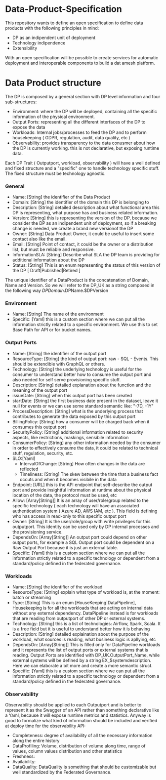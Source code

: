 # Data-Product-Specification

This repository wants to define an open specification to define data products with the following principles in mind:
- DP as an indipendent unit of deployment
- Technology indipendence
- Extensibility

With an open specification will be possible to create services for automatic deployment and interoperable components to build a dat amesh platform.


# Data Product structure

The DP is composed by a general section with DP level information and four sub-structures:
* Environment: where the DP will be deployed, containing all the specific information of the physical environment.
* Output Ports: representing all the different interfaces of the DP to expose the data
* Workloads: Internal jobs/processes to feed the DP and to perform housekeeping ( GDPR, regulation, audit, data quality, etc )
* Observability: provides transparency to the data conusmer about how the DP is currently working. this is not declarative, but exposing runtime data.

Each DP Trait ( Outputport, workload, observability ) will have a well defined and fixed structure and a "specific" one to handle technology specific stuff.
The fixed structure must be technology agnostic.

### General

* Name: [String] the identifier of the Data Product
* Domain: [String] the identifier of the domain this DP is belonging to
* Description: [String] detailed description about what functional area this DP is representing, what purpose has and business related information.
* Version: [String] this is representing the version of the DP, because we consider the DP as an indipendent unit of deployment, so if a breaking change is needed, we create a brand new versionof the DP
* Owner: [String] Data Product Owner, it could be useful to insert some contact also like the email.
* Email: [String] Point of contact, it could be the owner or a distribution list, but must be reliable and responsive.
* InformationSLA: [String] Describe what SLA the DP team is providing for additional information about the DP
* Status: [String] This is an enum representing the status of this version of the DP [ Draft|Published|Retired ]

The unique identifier of a DataProduct is the concatenation of Domain, Name and Version. So we will refer to the DP_UK as a string composed in the following way $DPDomain.$DPName.$DPVersion


### Environment

* Name: [String] The name of the environment
* Specific: [Yaml] this is a custom section where we can put all the information strictly related to a specific environment. We use this to set Base Path for API or for bucket names.


### Output Ports

* Name: [String] the identifier of the output port
* ResourceType: [String] the kind of output port: raw - SQL - Events. This should be extendible with GraphQL or others.
* Technology: [String] the underlying technology is useful for the consumer to understand better how to consume the output port and also needed for self serve provisioning specific stuff.
* Description: [String] detailed explanation about the function and the meaning of the output port
* issueDate: [String] when this output port has been created
* startDate: [String] the first business date present in the dataset, leave it null for events or we can use some standard semantic like: "-7D, -1Y"
* ProcessDescription: [String] what is the underlying process that contributes to generate the data exposed by this output port
* BillingPolicy: [String] how a consumer will be charged back when it consumes this output port
* SecurityPolicy: [String] additional information related to security aspects, like restrictions, maskings, sensibile information
* ConsumerPolicy: [String] any other information needed by the consumer in order to effectively consume the data, it could be related to technical stuff, regulation, security, etc.
* SLO:[Yaml]
  * IntervalOfChange: [String] How often changes in the data are reflected
  * Timeliness: [String] The skew between the time that a business fact occuts and when it becomes visibile in the data
* Endpoint: [URL] this is the API endpoint that self-describe the output port and provide insightful information at runtime about the physical location of the data, the protocol must be used, etc
* Allow: [Array[String]] It is an array of user/role/group related to the specific technology ( each technology will have an associated authentication system ( Azure AD, AWS IAM, etc ). This field is defining who has access in read-only to this specific output port
* Owner: [String] It is the user/role/group with write privileges for this outputport. This identity can be used only by DP internal processes and the provisioning service.
* DependsOn: [Array[String]] An output port could depend on other output ports, for example a SQL Output port could be dependent on a Raw Output Port because it is just an external table.
* Specific: [Yaml] this is a custom section where we can put all the information strictly related to a specific technology or dependent from a standard/policy defined in the federated governance.
 


### Workloads

* Name: [String] the identifier of the workload
* ResourceType: [String] explain what type of workload is, at the moment: batch or streaming
* Type: [String] This is an enum [HouseKeeping|DataPipeline], Housekeeping is for all the workloads that are acting on internal data without any external dependency. DataPipeline instead is for workloads that are reading from outputport of other DP or external systems.
* Technology: [String] this is a list of technologies: Airflow, Spark, Scala. It is a free field but it is useful to understand better how it is behaving
* Description: [String] detailed explaination about the purpose of the workload, what sources is reading, what business logic is apllying, etc
* DependsOn: [Array[String]] This is filled only for DataPipeline workloads and it represents the list of output ports or external systems that is reading. Output Ports are identified with DP_UK.OutputPort_Name, while external systems will be defined by a string EX_$systemdescription. Here we can elaborate a bit more and create a more semantic struct.
* Specific: [Yaml] this is a custom section where we can put all the information strictly related to a specific technology or dependent from a standard/policy defined in the federated governance.


### Observability

Observability should be applied to each Outputport and is better to represent it as the Swagger of an API rather than something declarative like a Yaml, because it will expose runtime metrics and statistics.
Anyway is good to formalize what kind of information should be included and verified at deploy time for the observability API:

* Completeness: degree of availability of all the necessary information along the entire history
* DataProfiling: Volume, distribution of volume along time, range of values, column values distribution and other statistics
* Freshness: 
* Availability:
* DataQuality: DataQuality is something that should be customizable but well standardized by the Federated Governance.







